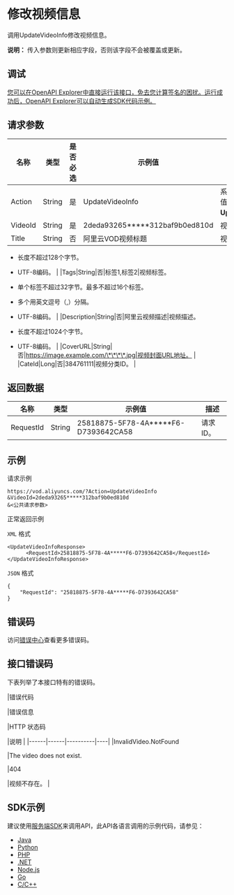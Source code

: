 # 修改视频信息

调用UpdateVideoInfo修改视频信息。

**说明：** 传入参数则更新相应字段，否则该字段不会被覆盖或更新。

## 调试

[您可以在OpenAPI Explorer中直接运行该接口，免去您计算签名的困扰。运行成功后，OpenAPI Explorer可以自动生成SDK代码示例。](https://api.aliyun.com/#product=vod&api=UpdateVideoInfo&type=RPC&version=2017-03-21)

## 请求参数

|名称|类型|是否必选|示例值|描述|
|--|--|----|---|--|
|Action|String|是|UpdateVideoInfo|系统规定参数。取值：**UpdateVideoInfo**。 |
|VideoId|String|是|2deda93265\*\*\*\*\*312baf9b0ed810d|视频ID。 |
|Title|String|否|阿里云VOD视频标题|视频标题。

 -   长度不超过128个字节。
-   UTF-8编码。 |
|Tags|String|否|标签1,标签2|视频标签。

 -   单个标签不超过32字节。最多不超过16个标签。
-   多个用英文逗号（,）分隔。
-   UTF-8编码。 |
|Description|String|否|阿里云视频描述|视频描述。

 -   长度不超过1024个字节。
-   UTF-8编码。 |
|CoverURL|String|否|https://image.example.com/\*\*\*\*.jpg|视频封面URL地址。 |
|CateId|Long|否|384761111|视频分类ID。 |

## 返回数据

|名称|类型|示例值|描述|
|--|--|---|--|
|RequestId|String|25818875-5F78-4A\*\*\*\*\*F6-D7393642CA58|请求ID。 |

## 示例

请求示例

```
https://vod.aliyuncs.com/?Action=UpdateVideoInfo
&VideoId=2deda93265*****312baf9b0ed810d
&<公共请求参数>
```

正常返回示例

`XML` 格式

```
<UpdateVideoInfoResponse>
      <RequestId>25818875-5F78-4A*****F6-D7393642CA58</RequestId>
</UpdateVideoInfoResponse>
```

`JSON` 格式

```
{
	"RequestId": "25818875-5F78-4A*****F6-D7393642CA58"
}
```

## 错误码

访问[错误中心](https://error-center.aliyun.com/status/product/vod)查看更多错误码。

## 接口错误码

下表列举了本接口特有的错误码。

|错误代码

|错误信息

|HTTP 状态码

|说明 |
|------|------|----------|----|
|InvalidVideo.NotFound

|The video does not exist.

|404

|视频不存在。 |

## SDK示例

建议使用[服务端SDK](~~101789~~)来调用API，此API各语言调用的示例代码，请参见：

-   [Java](~~61063~~)
-   [Python](~~61054~~)
-   [PHP](~~61069~~)
-   [.NET](~~84750~~)
-   [Node.js](~~101396~~)
-   [Go](~~101411~~)
-   [C/C++](~~101261~~)

